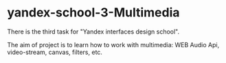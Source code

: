 # yandex-school-3-Multimedia
There is the third task for "Yandex interfaces design school".

The aim of project is to learn how to work with multimedia: WEB Audio Api, video-stream, canvas, filters, etc.

